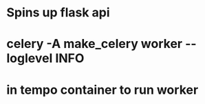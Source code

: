 # Spins up flask api
# celery -A make_celery worker --loglevel INFO
# in tempo container to run worker

